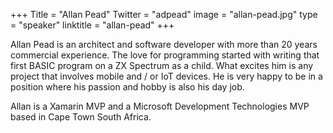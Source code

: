 +++
Title = "Allan Pead"
Twitter = "adpead"
image = "allan-pead.jpg"
type = "speaker"
linktitle = "allan-pead"
+++

Allan Pead is an architect and software developer with more than 20 years commercial experience.  The love for programming started with writing that first BASIC program on a ZX Spectrum as a child.  What excites him is any project that involves mobile and / or IoT devices.  He is very happy to be in a position where his passion and hobby is also his day job.

Allan is a Xamarin MVP and a Microsoft Development Technologies MVP based in Cape Town South Africa.
